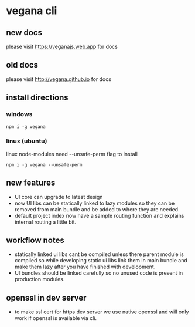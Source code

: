 # vegana cli

## new docs
please visit https://veganajs.web.app for docs

## old docs
please visit http://vegana.github.io for docs

## install directions

### windows

```
npm i -g vegana
```

### linux (ubuntu)

linux node-modules need --unsafe-perm flag to install

```
npm i -g vegana --unsafe-perm
```

## new features
  - UI core can upgrade to latest design
  - now UI libs can be statically linked to lazy modules so they can be removed from main bundle and be added to where they are needed.
  - default project index now have a sample routing function and explains internal routing a little bit.

## workflow notes

  - statically linked ui libs cant be compiled unless there parent module is compiled so while developing static ui libs link them in main bundle and make them lazy after you have finished with development.
  - UI bundles should be linked carefully so no unused code is present in production modules.

## openssl in dev server

  - to make ssl cert for https dev server we use native openssl and will only work if openssl is available via cli.
